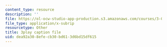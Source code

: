 ```yaml
---
content_type: resource
description: ''
file: https://ol-ocw-studio-app-production.s3.amazonaws.com/courses/3-091sc-introduction-to-solid-state-chemistry-fall-2010/dea92a308efecb30bd613d6bd15df615_540Sggsblbg.srt
file_type: application/x-subrip
resourcetype: Other
title: 3play caption file
uid: dea92a30-8efe-cb30-bd61-3d6bd15df615
---
```

